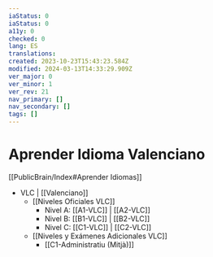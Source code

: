 ```yaml
---
iaStatus: 0
iaStatus: 0
a11y: 0
checked: 0
lang: ES
translations: 
created: 2023-10-23T15:43:23.584Z
modified: 2024-03-13T14:33:29.909Z
ver_major: 0
ver_minor: 1
ver_rev: 21
nav_primary: []
nav_secondary: []
tags: []
---
```

# Aprender Idioma Valenciano

[[PublicBrain/Index#Aprender Idiomas]]

* VLC | [[Valenciano]]
	* [[Niveles Oficiales VLC]]
		* Nivel A: [[A1-VLC]] | [[A2-VLC]] 
		* Nivel B: [[B1-VLC]] | [[B2-VLC]] 
		* Nivel C: [[C1-VLC]] | [[C2-VLC]] 
	* [[Niveles y Exámenes Adicionales VLC]]
		* [[C1-Administratiu (Mitjà)]]